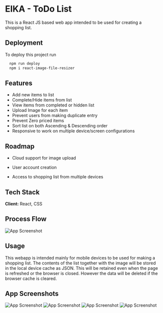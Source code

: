 
# EIKA - ToDo List

This is a React JS based web app intended to be used for creating a shopping list.


## Deployment

To deploy this project run

```bash
  npm run deploy
  npm i react-image-file-resizer
```


## Features

- Add new items to list
- Complete/Hide items from list
- View items from completed or hidden list
- Upload Image for each item
- Prevent users from making duplicate entry
- Prevent Zero priced items
- Sort list on both Ascending & Descending order
- Responsive to work on multiple device/screen configurations

## Roadmap

- Cloud support for image upload

- User account creation

- Access to shopping list from multiple devices


## Tech Stack

**Client:** React, CSS




## Process Flow

![App Screenshot](https://i.ibb.co/qnhpQcP/flowchart.png)






## Usage

This webapp is intended mainly for mobile devices to be used for making a shopping list. The contents of the list together with the image will be stored in the local device cache as JSON. This will be retained even when the page is refreshed or the browser is closed. However the data will be deleted if the browser cache is cleared.

## App Screenshots

![App Screenshot](https://i.ibb.co/0sHwFL4/Whats-App-Image-2022-11-15-at-10-49-53-PM-1.jpg)
![App Screenshot](https://i.ibb.co/DrYVh8D/Whats-App-Image-2022-11-15-at-10-49-54-PM.jpg)
![App Screenshot](https://i.ibb.co/xLmk9Wx/viewlist.jpg)
![App Screenshot](https://i.ibb.co/hyjrKgF/completeditem.jpg)

